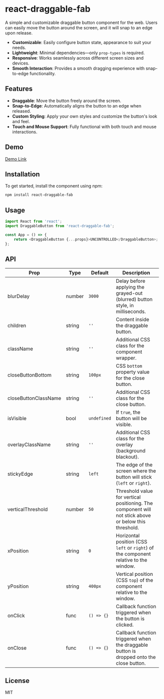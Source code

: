 # react-draggable-fab

A simple and customizable draggable button component for the web. Users can easily move the button around the screen, and it will snap to an edge  upon release.

- **Customizable**: Easily configure button state, appearance to suit your needs.
- **Lightweight**: Minimal dependencies—only `prop-types` is required.
- **Responsive**: Works seamlessly across different screen sizes and devices.
- **Smooth Interaction**: Provides a smooth dragging experience with snap-to-edge  functionality.

## Features

- **Draggable**: Move the button freely around the screen.
- **Snap-to-Edge**: Automatically aligns the button to an edge when released.
- **Custom Styling**: Apply your own styles and customize the button's look and feel.
- **Touch and Mouse Support**: Fully functional with both touch and mouse interactions.

## Demo

[Demo Link](https://react-draggable-fab.vercel.app/)

## Installation

To get started, install the component using npm:

```bash
npm install react-draggable-fab
```

## Usage

```js
import React from 'react';
import DraggableButton from 'react-draggable-fab';

const App = () => {
    return <DraggableButton {...props}>UNCONTROLLED</DraggableButton>;
};
```

## API

| Prop                 | Type   | Default     | Description                                                                                           |
| -------------------- | ------ | ----------- | ----------------------------------------------------------------------------------------------------- |
| blurDelay            | number | `3000`      | Delay before applying the grayed-out (blurred) button style, in milliseconds.                         |
| children             | string | `''`        | Content inside the draggable button.                                                                  |
| className            | string | `''`        | Additional CSS class for the component wrapper.                                                       |
| closeButtonBottom    | string | `100px`     | CSS `bottom` property value for the close button.                                                     |
| closeButtonClassName | string | `''`        | Additional CSS class for the close button.                                                            |
| isVisible            | bool   | `undefined` | If `true`, the button will be visible.                                                                |
| overlayClassName     | string | `''`        | Additional CSS class for the overlay (background blackout).                                           |
| stickyEdge           | string | `left`      | The edge of the screen where the button will stick (`left` or `right`).                               |
| verticalThreshold    | number | `50`        | Threshold value for vertical positioning. The component will not stick above or below this threshold. |
| xPosition            | string | `0`         | Horizontal position (CSS `left` or `right`) of the component relative to the window.                  |
| yPosition            | string | `400px`     | Vertical position (CSS `top`) of the component relative to the window.                                |
| onClick              | func   | `() => {}`  | Callback function triggered when the button is clicked.                                               |
| onClose              | func   | `() => {}`  | Callback function triggered when the draggable button is dropped onto the close button.               |

## License

MIT
